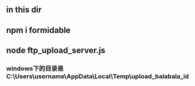 ## in this dir  
  
## npm i formidable  

## node ftp_upload_server.js  

### windows下的目录是C:\Users\username\AppData\Local\Temp\upload_balabala_id
